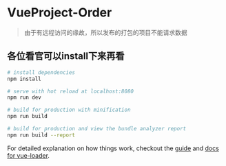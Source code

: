 # VueProject-Order

>由于有远程访问的缘故，所以发布的打包的项目不能请求数据

## 各位看官可以install下来再看

``` bash
# install dependencies
npm install

# serve with hot reload at localhost:8080
npm run dev

# build for production with minification
npm run build

# build for production and view the bundle analyzer report
npm run build --report
```

For detailed explanation on how things work, checkout the [guide](http://vuejs-templates.github.io/webpack/) and [docs for vue-loader](http://vuejs.github.io/vue-loader).
